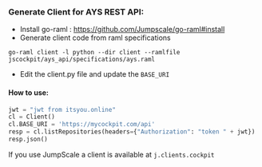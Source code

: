 ### Generate Client for AYS REST API:

- Install go-raml : https://github.com/Jumpscale/go-raml#install
- Generate client code from raml specifications
```
go-raml client -l python --dir client --ramlfile jscockpit/ays_api/specifications/ays.raml
```
- Edit the client.py file and update the `BASE_URI`

#### How to use:

```python
jwt = "jwt from itsyou.online"
cl = Client()
cl.BASE_URI = 'https://mycockpit.com/api'
resp = cl.listRepositories(headers={"Authorization": "token " + jwt})
resp.json()
```

If you use JumpScale a client is available at `j.clients.cockpit`
